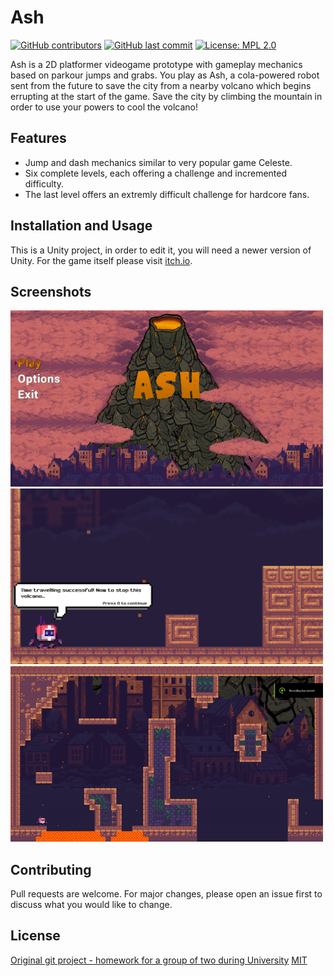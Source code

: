 # Ash

[![GitHub contributors](https://img.shields.io/github/contributors/emanuelbesliu/game-dev-ASH.svg)](https://github.com/emanuelbesliu/game-dev-ASH/graphs/contributors) [![GitHub last commit](https://img.shields.io/github/last-commit/emanuelbesliu/game-dev-ASH.svg)](https://github.com/emanuelbesliu/game-dev-ASH/commits/master) [![License: MPL 2.0](https://img.shields.io/badge/license-MIT-brightgreen.svg)](https://choosealicense.com/licenses/mit/)

Ash is a 2D platformer videogame prototype with gameplay mechanics based on parkour jumps and grabs.
You play as Ash, a cola-powered robot sent from the future to save the city from a nearby volcano which begins errupting at the start of the game. Save the city by climbing the mountain in order to use your powers to cool the volcano!

## Features
- Jump and dash mechanics similar to very popular game Celeste.
- Six complete levels, each offering a challenge and incremented difficulty.
- The last level offers an extremly difficult challenge for hardcore fans.

## Installation and Usage
This is a Unity project, in order to edit it, you will need a newer version of Unity.
For the game itself please visit [itch.io](https://eduardalexandrupop.itch.io/ash).

## Screenshots
<img src="https://github.com/eduardalexandrupop/Ash/blob/master/Assets/Backgrounds/TitleScreen.png" width="500">
<img src="https://github.com/eduardalexandrupop/Ash/blob/master/Assets/Backgrounds/DialogueScreen.png" width="500">
<img src="https://github.com/eduardalexandrupop/Ash/blob/master/Assets/Backgrounds/ezgif.com-video-to-gif.gif" width="500">

## Contributing
Pull requests are welcome. For major changes, please open an issue first to discuss what you would like to change.

## License
[Original git project - homework for a group of two during University](https://github.com/emanuelbesliu/game-dev-ASH)
[MIT](https://choosealicense.com/licenses/mit/)
